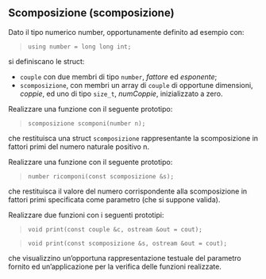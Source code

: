## Scomposizione (scomposizione)
Dato il tipo numerico number, opportunamente definito ad esempio con:
> ``using number = long long int;``

si definiscano le struct:
* ``couple`` con due membri di tipo ``number``, *fattore* ed *esponente*;
* ``scomposizione``, con membri un array di ``couple`` di opportune dimensioni, *coppie*,  ed uno  di tipo ``size_t``, *numCoppie*, inizializzato a zero.

Realizzare una funzione con il seguente prototipo:
> ``scomposizione scomponi(number n);``

che restituisca una struct ``scomposizione`` rappresentante la scomposizione in fattori primi del numero naturale positivo n.

Realizzare una funzione con il seguente prototipo:
> ``number ricomponi(const scomposizione &s);``

che restituisca il valore del numero corrispondente alla scomposizione in fattori primi specificata come parametro (che si suppone valida).

Realizzare due funzioni con i seguenti prototipi:
> ``void print(const couple &c, ostream &out = cout);``

> ``void print(const scomposizione &s, ostream &out = cout);``

che visualizzino un’opportuna rappresentazione testuale del parametro fornito ed un’applicazione per la verifica delle funzioni realizzate.
